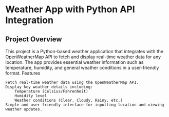 # Weather App with Python API Integration
## Project Overview

This project is a Python-based weather application that integrates with the OpenWeatherMap API to fetch and display real-time weather data for any location. The app provides essential weather information such as temperature, humidity, and general weather conditions in a user-friendly format.
Features

    Fetch real-time weather data using the OpenWeatherMap API.
    Display key weather details including:
        Temperature (Celsius/Fahrenheit)
        Humidity level
        Weather conditions (Clear, Cloudy, Rainy, etc.)
    Simple and user-friendly interface for inputting location and viewing weather updates.
